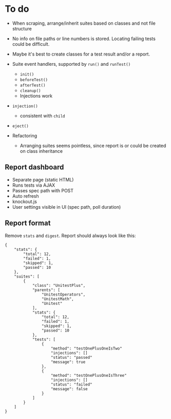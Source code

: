 
# To do

- When scraping, arrange/inherit suites based on classes and not file structure

- No info on file paths or line numbers is stored. Locating failing tests could be difficult.
- Maybe it's best to create classes for a test result and/or a report.
- Suite event handlers, supported by `run()` and `runTest()`
	- `init()`
	- `beforeTest()`
	- `afterTest()`
	- `cleanup()`
	- Injections work
- `injection()`
	- consistent with `child`
- `eject()`
- Refactoring
	- Arranging suites seems pointless, since report is or could be created on class inheritance

## Report dashboard

- Separate page (static HTML)
- Runs tests via AJAX
- Passes spec path with POST
- Auto refresh
- knockout.js
- User settings visible in UI (spec path, poll duration)

## Report format

Remove `stats` and `digest`. Report should always look like this:

	{
		"stats": {
			"total": 12,
			"failed": 1,
			"skipped": 1,
			"passed": 10
		},
		"suites": [
			{
				"class": "UnitestPlus",
				"parents": [
					"UnitestOperators",
					"UnitestMath",
					"Unitest"
				],
				"stats": {
					"total": 12,
					"failed": 1,
					"skipped": 1,
					"passed": 10
				},
				"tests": [
					{
						"method": "testOnePlusOneIsTwo"
						"injections": []
						"status": "passed"
						"message": true
					},
					{
						"method": "testOnePlusOneIsThree"
						"injections": []
						"status": "failed"
						"message": false
					}
				]
			}
		]
	}
